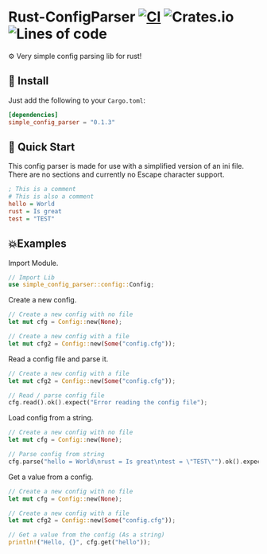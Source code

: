 # Rust-ConfigParser [![CI](https://github.com/Basicprogrammer10/Rust-ConfigParser/actions/workflows/main.yml/badge.svg)](https://github.com/Basicprogrammer10/Rust-ConfigParser/actions/workflows/main.yml) ![Crates.io](https://img.shields.io/crates/d/simple_config_parser) ![Lines of code](https://img.shields.io/tokei/lines/github/Basicprogrammer10/Rust-ConfigParser)
⚙ Very simple config parsing lib for rust!

## 💠 Install

Just add the following to your `Cargo.toml`:
```toml
[dependencies]
simple_config_parser = "0.1.3"
```

## 📀 Quick Start

This config parser is made for use with a simplified version of an ini file. There are no sections and currently no Escape character support.
```ini
; This is a comment
# This is also a comment
hello = World
rust = Is great
test = "TEST"
```

## 💥Examples

Import Module.
```rust
// Import Lib
use simple_config_parser::config::Config;
```

Create a new config.
```rust
// Create a new config with no file
let mut cfg = Config::new(None);

// Create a new config with a file
let mut cfg2 = Config::new(Some("config.cfg"));
```

Read a config file and parse it.
```rust
// Create a new config with a file
let mut cfg2 = Config::new(Some("config.cfg"));

// Read / parse config file
cfg.read().ok().expect("Error reading the config file");
```

Load config from a string.
```rust
// Create a new config with no file
let mut cfg = Config::new(None);

// Parse config from string
cfg.parse("hello = World\nrust = Is great\ntest = \"TEST\"").ok().expect("Error parsing the config file");
```

Get a value from a config.
```rust
// Create a new config with no file
let mut cfg = Config::new(None);

// Create a new config with a file
let mut cfg2 = Config::new(Some("config.cfg"));

// Get a value from the config (As a string)
println!("Hello, {}", cfg.get("hello"));
```